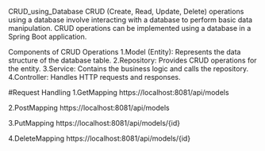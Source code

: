 CRUD_using_Database
CRUD (Create, Read, Update, Delete) operations using a database involve interacting with a database to perform basic data manipulation. CRUD operations can be implemented using a database in a Spring Boot application.

Components of CRUD Operations 1.Model (Entity): Represents the data structure of the database table. 2.Repository: Provides CRUD operations for the entity. 3.Service: Contains the business logic and calls the repository. 4.Controller: Handles HTTP requests and responses.

#Request Handling 1.GetMapping https://localhost:8081/api/models

2.PostMapping https://localhost:8081/api/models

3.PutMapping https://localhost:8081/api/models/{id}

4.DeleteMapping https://localhost:8081/api/models/{id}
